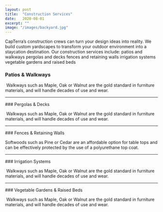 ```yaml
---
layout: post
title:  "Construction Services"
date:   2020-08-01
excerpt: ""
image: "/images/backyard.jpg"
---
```


CapTerra’s construction crews can turn your design ideas into reality.  We build custom yardscapes to transform your outdoor environment into a staycation destination. Our construction services include:
patios and walkways
pergolas and decks
fences and retaining walls 
irrigation systems
vegetable gardens and raised beds

### Patios & Walkways
<p><a href="{{ "/images/walkwayfull.jpg" | absolute_url }}" data-lightbox="walkways" data-title="Accurate pics coming soon"><z class="image left"><img src="{{ "/images/walkway.jpg" | absolute_url }}" alt="" /></z></a> Walkways such as Maple, Oak or Walnut are the gold standard in furniture materials, and will handle decades of use and wear.<a href="{{ "/images/treefull.jpg" | absolute_url }}" data-lightbox="walkways" data-title="big ol tree"></a></p>   
<p style="clear:both;"></p>
<hr>
### Pergolas & Decks
<p><a href="{{ "/images/walkwayfull.jpg" | absolute_url }}" data-lightbox="pergolas" data-title="Accurate pics coming soon"><z class="image right"><img src="{{ "/images/walkway.jpg" | absolute_url }}" alt="" /></z></a> Walkways such as Maple, Oak or Walnut are the gold standard in furniture materials, and will handle decades of use and wear.<a href="{{ "/images/treefull.jpg" | absolute_url }}" data-lightbox="walkways" data-title="big ol tree"></a></p>   
<p style="clear:both;"></p>
<hr>
### Fences & Retaining Walls
<p><a href="{{ "/images/flagstonefull.jpg" | absolute_url }}" data-lightbox="fences" data-title="Pecan Stained Pine Top and Matte Black Box Base"><z class="image left"><img src="{{ "/images/flagstone.jpg" | absolute_url }}" alt="" /></z></a>Softwoods such as Pine or Cedar are an affordable option for table tops and can be effectively protected by the use of a polyurethane top coat.</p>   
<p style="clear:both;"></p>
<hr>
### Irrigation Systems
<p><a href="{{ "/images/walkwayfull.jpg" | absolute_url }}" data-lightbox="irrigation" data-title="Accurate pics coming soon"><z class="image right"><img src="{{ "/images/walkway.jpg" | absolute_url }}" alt="" /></z></a> Walkways such as Maple, Oak or Walnut are the gold standard in furniture materials, and will handle decades of use and wear.<a href="{{ "/images/treefull.jpg" | absolute_url }}" data-lightbox="walkways" data-title="big ol tree"></a></p>   
<p style="clear:both;"></p>
<hr>
### Vegetable Gardens & Raised Beds
<p><a href="{{ "/images/walkwayfull.jpg" | absolute_url }}" data-lightbox="vegetable" data-title="Accurate pics coming soon"><z class="image left"><img src="{{ "/images/walkway.jpg" | absolute_url }}" alt="" /></z></a> Walkways such as Maple, Oak or Walnut are the gold standard in furniture materials, and will handle decades of use and wear.<a href="{{ "/images/treefull.jpg" | absolute_url }}" data-lightbox="walkways" data-title="big ol tree"></a></p>   
<p style="clear:both;"></p>

